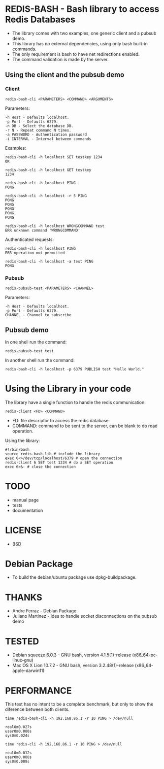 # REDIS-BASH - Bash library to access Redis Databases
* The library comes with two examples, one generic client and a pubsub demo.
* This library has no external dependencies, using only bash built-in commands.
* The only requirement is bash to have net redirections enabled.
* The command validation is made by the server.

## Using the client and the pubsub demo

### Client
	redis-bash-cli <PARAMETERS> <COMMAND> <ARGUMENTS>

Parameters:

	-h Host - Defaults localhost.
	-p Port - Defaults 6379.
	-n DB - Select the database DB.
	-r N - Repeat command N times.
    -a PASSWORD - Authentication password
    -i INTERVAL - Interval between commands
	
Examples:

	redis-bash-cli -h localhost SET testkey 1234
	OK
	
	redis-bash-cli -h localhost GET testkey
	1234

	redis-bash-cli -h localhost PING
	PONG
	
	redis-bash-cli -h localhost -r 5 PING
	PONG
	PONG
	PONG
	PONG
	PONG
	
	redis-bash-cli -h localhost WRONGCOMMAND test
	ERR unknown command 'WRONGCOMMAND'

Authenticated requests:

    redis-bash-cli -h localhost PING
    ERR operation not permitted

    redis-bash-cli -h localhost -a test PING
    PONG

### Pubsub

	redis-pubsub-test <PARAMETERS> <CHANNEL>
	
Parameters:

	-h Host - Defaults localhost.
	-p Port - Defaults 6379.
	CHANNEL - Channel to subscribe
		
## Pubsub demo
In one shell run the command:

	redis-pubsub-test test

In another shell run the command:

	redis-bash-cli -h localhost -p 6379 PUBLISH test "Hello World."
	
# Using the Library in your code
The library have a single function to handle the redis communication.

	redis-client <FD> <COMMAND>

* FD: file descriptor to access the redis database
* COMMAND: command to be sent to the server, can be blank to do read operation.

Using the library:

	#!/bin/bash
	source redis-bash-lib # include the library
	exec 6<>/dev/tcp/localhost/6379 # open the connection
	redis-client 6 SET test 1234 # do a SET operation
	exec 6>&- # close the connection


# TODO
* manual page
* tests
* documentation

# LICENSE
* BSD

# Debian Package
* To build the debian/ubuntu package use dpkg-buildpackage.

# THANKS
* Andre Ferraz - Debian Package
* Juliano Martinez - Idea to handle socket disconnections on the pubsub demo

# TESTED
* Debian squeeze 6.0.3 - GNU bash, version 4.1.5(1)-release (x86_64-pc-linux-gnu) 
* Mac OS X Lion 10.7.2 - GNU bash, version 3.2.48(1)-release (x86_64-apple-darwin11)

# PERFORMANCE

This test has no intent to be a complete benchmark, but only to show the diference between both clients.


    time redis-bash-cli -h 192.168.86.1 -r 10 PING > /dev/null

    real0m0.027s
    user0m0.000s
    sys0m0.024s

    time redis-cli -h 192.168.86.1 -r 10 PING > /dev/null

    real0m0.012s
    user0m0.000s
    sys0m0.008s
